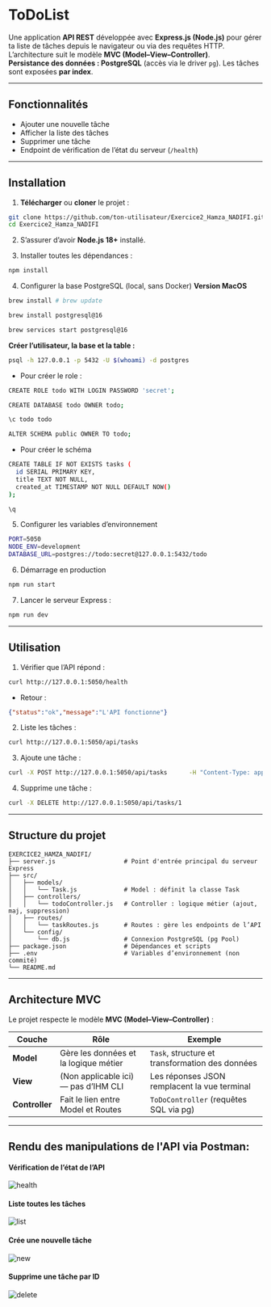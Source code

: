 # ToDoList

Une application **API REST** développée avec **Express.js (Node.js)** pour gérer ta liste de tâches depuis le navigateur ou via des requêtes HTTP.  
L’architecture suit le modèle **MVC (Model–View–Controller)**.  
**Persistance des données : PostgreSQL** (accès via le driver `pg`). Les tâches sont exposées **par index**.

---

## Fonctionnalités

* Ajouter une nouvelle tâche  
* Afficher la liste des tâches  
* Supprimer une tâche  
* Endpoint de vérification de l’état du serveur (`/health`)

---

## Installation

1. **Télécharger** ou **cloner** le projet :

```bash
git clone https://github.com/ton-utilisateur/Exercice2_Hamza_NADIFI.git
cd Exercice2_Hamza_NADIFI
```

2. S’assurer d’avoir **Node.js 18+** installé.

3. Installer toutes les dépendances :

```bash
npm install
```
4. Configurer la base PostgreSQL (local, sans Docker)
**Version MacOS**
```bash
brew install # brew update
```
```bash
brew install postgresql@16
```
```bash
brew services start postgresql@16
```
**Créer l’utilisateur, la base et la table :**

```bash
psql -h 127.0.0.1 -p 5432 -U $(whoami) -d postgres
```


- Pour créer le role :
```bash
CREATE ROLE todo WITH LOGIN PASSWORD 'secret';
```
```bash
CREATE DATABASE todo OWNER todo;
```
```bash
\c todo todo
```
```bash
ALTER SCHEMA public OWNER TO todo;
```


- Pour créer le schéma
```bash
CREATE TABLE IF NOT EXISTS tasks (
  id SERIAL PRIMARY KEY,
  title TEXT NOT NULL,
  created_at TIMESTAMP NOT NULL DEFAULT NOW()
);
```
```bash
\q
```
5. Configurer les variables d’environnement
```bash
PORT=5050
NODE_ENV=development
DATABASE_URL=postgres://todo:secret@127.0.0.1:5432/todo
```
6. Démarrage en production
```bash
npm run start
```


7. Lancer le serveur Express :
```bash
npm run dev
```

---

## Utilisation

1. Vérifier que l’API répond :
```bash
curl http://127.0.0.1:5050/health
```

- Retour :
```json
{"status":"ok","message":"L'API fonctionne"}
```

2. Liste les tâches :
```bash
curl http://127.0.0.1:5050/api/tasks
```

3. Ajoute une tâche :
```bash
curl -X POST http://127.0.0.1:5050/api/tasks      -H "Content-Type: application/json"      -d '{"title":"Apprendre Express"}'
```

4. Supprime une tâche :
```bash
curl -X DELETE http://127.0.0.1:5050/api/tasks/1
```

---

## Structure du projet

```
EXERCICE2_HAMZA_NADIFI/
├── server.js                   # Point d'entrée principal du serveur Express
├── src/
│   ├── models/
│   │   └── Task.js             # Model : définit la classe Task
│   ├── controllers/
│   │   └── todoController.js   # Controller : logique métier (ajout, maj, suppression)
│   ├── routes/
│   │   └── taskRoutes.js       # Routes : gère les endpoints de l’API
│   └── config/
│       └── db.js               # Connexion PostgreSQL (pg Pool)
├── package.json                # Dépendances et scripts
├── .env                        # Variables d’environnement (non commité)
└── README.md

```

---

## Architecture MVC

Le projet respecte le modèle **MVC (Model–View–Controller)** :

| Couche         | Rôle                                  | Exemple                                           |
| -------------- | ------------------------------------- | ------------------------------------------------- |
| **Model**      | Gère les données et la logique métier | `Task`, structure et transformation des données   |
| **View**       | (Non applicable ici) — pas d’IHM CLI  | Les réponses JSON remplacent la vue terminal      |
| **Controller** | Fait le lien entre Model et Routes    | `ToDoController` (requêtes SQL via pg)   |


---

## Rendu des manipulations de l'API via Postman:

#### Vérification de l’état de l’API
![health](./assets/health.png)

#### Liste toutes les tâches
![list](./assets/displayTasks.png)

#### Crée une nouvelle tâche
![new](./assets/addTask.png)

#### Supprime une tâche par ID
![delete](./assets/deleteTaskById.png)
